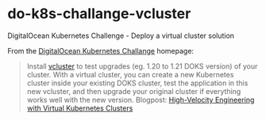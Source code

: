 # do-k8s-challange-vcluster
DigitalOcean Kubernetes Challenge - Deploy a virtual cluster solution

From the [DigitalOcean Kubernetes Challange](https://www.digitalocean.com/community/pages/kubernetes-challenge) homepage:

> Install [vcluster](https://www.vcluster.com/) to test upgrades (eg. 1.20 to 1.21 DOKS version) of your cluster. With a virtual cluster, you can create a new Kubernetes cluster inside your existing DOKS cluster, test the application in this new vcluster, and then upgrade your original cluster if everything works well with the new version. Blogpost: [High-Velocity Engineering with Virtual Kubernetes Clusters](https://loft-sh.medium.com/high-velocity-engineering-with-virtual-kubernetes-clusters-7df929ac6d0a)
